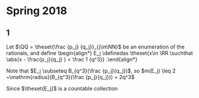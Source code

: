 # Spring 2018

## 1

Let $\QQ = \theset{\frac {p_j} {q_j}}_{j\in\NN}$ be an enumeration of the rationals, and define
\begin{align*}
E_j \definedas \theset{x\in \RR \suchthat \abs{x - \frac{p_j}{q_j} } < \frac 1 {q^3}}
.\end{align*}

Note that $E_j \subseteq B_{q^3}(\frac {p_j}{q_j})$, so $m(E_j) \leq 2 ~\mathrm{radius}(B_{q^3}(\frac {p_j}{q_j})) = 2q^3$

Since $\theset{E_j}$ is a countable collection 
